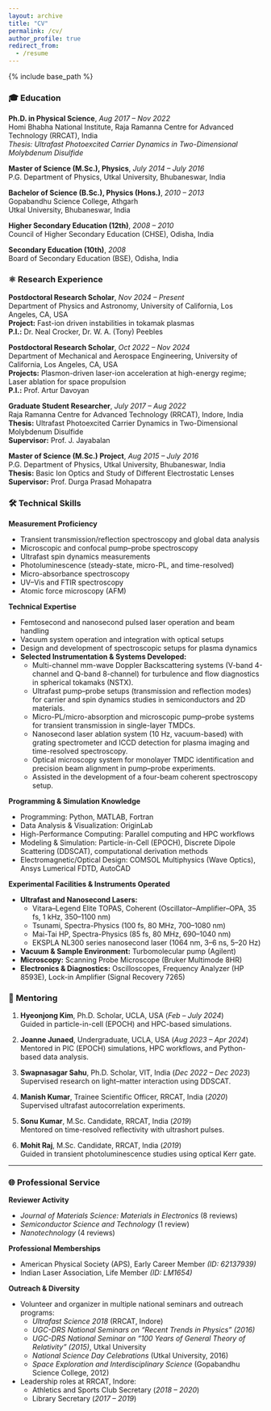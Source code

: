 ```yaml
---
layout: archive
title: "CV"
permalink: /cv/
author_profile: true
redirect_from:
  - /resume
---
```


{% include base_path %}

### 🎓 Education

**Ph.D. in Physical Science**, *Aug 2017 – Nov 2022*  
Homi Bhabha National Institute, Raja Ramanna Centre for Advanced Technology (RRCAT), India  
*Thesis: Ultrafast Photoexcited Carrier Dynamics in Two-Dimensional Molybdenum Disulfide*  

**Master of Science (M.Sc.), Physics**, *July 2014 – July 2016*  
P.G. Department of Physics, Utkal University, Bhubaneswar, India  

**Bachelor of Science (B.Sc.), Physics (Hons.)**, *2010 – 2013*  
Gopabandhu Science College, Athgarh  
Utkal University, Bhubaneswar, India  

**Higher Secondary Education (12th)**, *2008 – 2010*  
Council of Higher Secondary Education (CHSE), Odisha, India  

**Secondary Education (10th)**, *2008*  
Board of Secondary Education (BSE), Odisha, India  

### ⚛️ Research Experience

**Postdoctoral Research Scholar**, *Nov 2024 – Present*  
Department of Physics and Astronomy, University of California, Los Angeles, CA, USA  
**Project:** Fast-ion driven instabilities in tokamak plasmas  
**P.I.:** Dr. Neal Crocker, Dr. W. A. (Tony) Peebles  

**Postdoctoral Research Scholar**, *Oct 2022 – Nov 2024*  
Department of Mechanical and Aerospace Engineering, University of California, Los Angeles, CA, USA  
**Projects:** Plasmon-driven laser-ion acceleration at high-energy regime; Laser ablation for space propulsion  
**P.I.:** Prof. Artur Davoyan  

**Graduate Student Researcher**, *July 2017 – Aug 2022*  
Raja Ramanna Centre for Advanced Technology (RRCAT), Indore, India  
**Thesis:** Ultrafast Photoexcited Carrier Dynamics in Two-Dimensional Molybdenum Disulfide  
**Supervisor:** Prof. J. Jayabalan  

**Master of Science (M.Sc.) Project**, *Aug 2015 – July 2016*  
P.G. Department of Physics, Utkal University, Bhubaneswar, India  
**Thesis:** Basic Ion Optics and Study of Different Electrostatic Lenses  
**Supervisor:** Prof. Durga Prasad Mohapatra  

### 🛠️ Technical Skills

**Measurement Proficiency**  
- Transient transmission/reflection spectroscopy and global data analysis  
- Microscopic and confocal pump–probe spectroscopy  
- Ultrafast spin dynamics measurements  
- Photoluminescence (steady-state, micro-PL, and time-resolved)  
- Micro-absorbance spectroscopy  
- UV–Vis and FTIR spectroscopy  
- Atomic force microscopy (AFM)  

**Technical Expertise**  
- Femtosecond and nanosecond pulsed laser operation and beam handling  
- Vacuum system operation and integration with optical setups  
- Design and development of spectroscopic setups for plasma dynamics  
- **Selected Instrumentation & Systems Developed:**  
  - Multi-channel mm-wave Doppler Backscattering systems (V-band 4-channel and Q-band 8-channel) for turbulence and flow diagnostics in spherical tokamaks (NSTX).  
  - Ultrafast pump–probe setups (transmission and reflection modes) for carrier and spin dynamics studies in semiconductors and 2D materials.  
  - Micro-PL/micro-absorption and microscopic pump–probe systems for transient transmission in single-layer TMDCs.  
  - Nanosecond laser ablation system (10 Hz, vacuum-based) with grating spectrometer and ICCD detection for plasma imaging and time-resolved spectroscopy.  
  - Optical microscopy system for monolayer TMDC identification and precision beam alignment in pump–probe experiments.  
  - Assisted in the development of a four-beam coherent spectroscopy setup.  

**Programming & Simulation Knowledge**  
- Programming: Python, MATLAB, Fortran  
- Data Analysis & Visualization: OriginLab  
- High-Performance Computing: Parallel computing and HPC workflows  
- Modeling & Simulation: Particle-in-Cell (EPOCH), Discrete Dipole Scattering (DDSCAT), computational derivation methods  
- Electromagnetic/Optical Design: COMSOL Multiphysics (Wave Optics), Ansys Lumerical FDTD, AutoCAD  

**Experimental Facilities & Instruments Operated**  
- **Ultrafast and Nanosecond Lasers:**  
  - Vitara–Legend Elite TOPAS, Coherent (Oscillator–Amplifier–OPA, 35 fs, 1 kHz, 350–1100 nm)  
  - Tsunami, Spectra-Physics (100 fs, 80 MHz, 700–1080 nm)  
  - Mai-Tai HP, Spectra-Physics (85 fs, 80 MHz, 690–1040 nm)  
  - EKSPLA NL300 series nanosecond laser (1064 nm, 3–6 ns, 5–20 Hz)  
- **Vacuum & Sample Environment:** Turbomolecular pump (Agilent)  
- **Microscopy:** Scanning Probe Microscope (Bruker Multimode 8HR)  
- **Electronics & Diagnostics:** Oscilloscopes, Frequency Analyzer (HP 8593E), Lock-in Amplifier (Signal Recovery 7265)

### 👥 Mentoring

1. **Hyeonjong Kim**, Ph.D. Scholar, UCLA, USA (*Feb – July 2024*)  
   Guided in particle-in-cell (EPOCH) and HPC-based simulations.  

2. **Joanne Junaed**, Undergraduate, UCLA, USA (*Aug 2023 – Apr 2024*)  
   Mentored in PIC (EPOCH) simulations, HPC workflows, and Python-based data analysis.  

3. **Swapnasagar Sahu**, Ph.D. Scholar, VIT, India (*Dec 2022 – Dec 2023*)  
   Supervised research on light–matter interaction using DDSCAT.  

4. **Manish Kumar**, Trainee Scientific Officer, RRCAT, India (*2020*)  
   Supervised ultrafast autocorrelation experiments.  

5. **Sonu Kumar**, M.Sc. Candidate, RRCAT, India (*2019*)  
   Mentored on time-resolved reflectivity with ultrashort pulses.  

6. **Mohit Raj**, M.Sc. Candidate, RRCAT, India (*2019*)  
   Guided in transient photoluminescence studies using optical Kerr gate.  

---

### 🌐 Professional Service

**Reviewer Activity**  
- *Journal of Materials Science: Materials in Electronics* (8 reviews)  
- *Semiconductor Science and Technology* (1 review)  
- *Nanotechnology* (4 reviews)  

**Professional Memberships**  
- American Physical Society (APS), Early Career Member *(ID: 62137939)*  
- Indian Laser Association, Life Member *(ID: LM1654)*  

**Outreach & Diversity**  
- Volunteer and organizer in multiple national seminars and outreach programs:  
  - *Ultrafast Science 2018* (RRCAT, Indore)  
  - *UGC-DRS National Seminars on “Recent Trends in Physics” (2016)*  
  - *UGC-DRS National Seminar on “100 Years of General Theory of Relativity” (2015)*, Utkal University  
  - *National Science Day Celebrations* (Utkal University, 2016)  
  - *Space Exploration and Interdisciplinary Science* (Gopabandhu Science College, 2012)  
- Leadership roles at RRCAT, Indore:  
  - Athletics and Sports Club Secretary (*2018 – 2020*)  
  - Library Secretary (*2017 – 2019*)  


